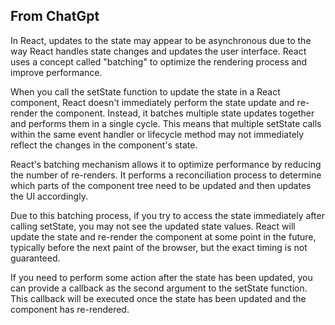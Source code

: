 ## From ChatGpt  
In React, updates to the state may appear to be asynchronous due to the way React handles state changes and updates the user interface. React uses a concept called "batching" to optimize the rendering process and improve performance.

When you call the setState function to update the state in a React component, React doesn't immediately perform the state update and re-render the component. Instead, it batches multiple state updates together and performs them in a single cycle. This means that multiple setState calls within the same event handler or lifecycle method may not immediately reflect the changes in the component's state.

React's batching mechanism allows it to optimize performance by reducing the number of re-renders. It performs a reconciliation process to determine which parts of the component tree need to be updated and then updates the UI accordingly.

Due to this batching process, if you try to access the state immediately after calling setState, you may not see the updated state values. React will update the state and re-render the component at some point in the future, typically before the next paint of the browser, but the exact timing is not guaranteed.

If you need to perform some action after the state has been updated, you can provide a callback as the second argument to the setState function. This callback will be executed once the state has been updated and the component has re-rendered.